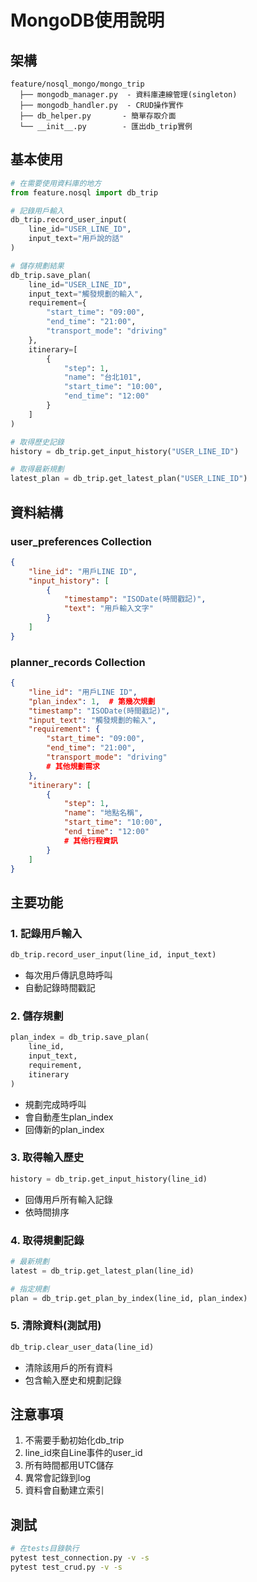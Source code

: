 # MongoDB使用說明

## 架構
```
feature/nosql_mongo/mongo_trip
  ├── mongodb_manager.py  - 資料庫連線管理(singleton)
  ├── mongodb_handler.py  - CRUD操作實作
  ├── db_helper.py       - 簡單存取介面
  └── __init__.py        - 匯出db_trip實例
```

## 基本使用
```python
# 在需要使用資料庫的地方
from feature.nosql import db_trip

# 記錄用戶輸入
db_trip.record_user_input(
    line_id="USER_LINE_ID",
    input_text="用戶說的話"
)

# 儲存規劃結果
db_trip.save_plan(
    line_id="USER_LINE_ID",
    input_text="觸發規劃的輸入",
    requirement={
        "start_time": "09:00",
        "end_time": "21:00",
        "transport_mode": "driving"
    },
    itinerary=[
        {
            "step": 1,
            "name": "台北101",
            "start_time": "10:00",
            "end_time": "12:00"
        }
    ]
)

# 取得歷史記錄
history = db_trip.get_input_history("USER_LINE_ID")

# 取得最新規劃
latest_plan = db_trip.get_latest_plan("USER_LINE_ID")
```

## 資料結構

### user_preferences Collection
```json
{
    "line_id": "用戶LINE ID",
    "input_history": [
        {
            "timestamp": "ISODate(時間戳記)",
            "text": "用戶輸入文字"
        }
    ]
}
```

### planner_records Collection
```json
{
    "line_id": "用戶LINE ID",
    "plan_index": 1,  # 第幾次規劃
    "timestamp": "ISODate(時間戳記)",
    "input_text": "觸發規劃的輸入",
    "requirement": {
        "start_time": "09:00",
        "end_time": "21:00", 
        "transport_mode": "driving"
        # 其他規劃需求
    },
    "itinerary": [
        {
            "step": 1,
            "name": "地點名稱",
            "start_time": "10:00",
            "end_time": "12:00"
            # 其他行程資訊
        }
    ]
}
```

## 主要功能

### 1. 記錄用戶輸入
```python
db_trip.record_user_input(line_id, input_text)
```
- 每次用戶傳訊息時呼叫
- 自動記錄時間戳記

### 2. 儲存規劃
```python
plan_index = db_trip.save_plan(
    line_id,
    input_text,
    requirement,
    itinerary
)
```
- 規劃完成時呼叫
- 會自動產生plan_index
- 回傳新的plan_index

### 3. 取得輸入歷史
```python
history = db_trip.get_input_history(line_id)
```
- 回傳用戶所有輸入記錄
- 依時間排序

### 4. 取得規劃記錄
```python
# 最新規劃
latest = db_trip.get_latest_plan(line_id)

# 指定規劃
plan = db_trip.get_plan_by_index(line_id, plan_index)
```

### 5. 清除資料(測試用)
```python
db_trip.clear_user_data(line_id)
```
- 清除該用戶的所有資料
- 包含輸入歷史和規劃記錄

## 注意事項
1. 不需要手動初始化db_trip
2. line_id來自Line事件的user_id
3. 所有時間都用UTC儲存
4. 異常會記錄到log
5. 資料會自動建立索引

## 測試
```bash
# 在tests目錄執行
pytest test_connection.py -v -s
pytest test_crud.py -v -s
```
